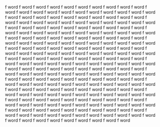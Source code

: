 f word f word f word f word f word f word f word f word f word f word f word f word f word f word f word f word f word f word f word f word f word f word f word f word f word f word f word f word f word f word f word f word f word f word f word f word f word f word f word f word f word f word f word f word f word f word f word f word f word f word f word f word f word f word f word f word f word f word f word f word f word f word f word f word f word f word f word f word f word f word f word f word f word f word f word f word f word f word f word f word f word f word f word f word f word f word f word f word f word f word f word f word f word f word f word f word f word f word f word f word f word f word f word f word f word f word f word f word f word f word f word f word f word f word f word f word f word f word f word f word f word f word f word f word f word f word f word f word f word f word f word f word f word f word f word f word f word f word f word f word f word f word f word f word f word f word f word f word f word f word f word f word f word f word f word f word f word f word f word f word f word f word f word f word f word f word f word f word f word f word f word f word f word f word f word f word f word f word f word f word f word f word f word f word f word f word f word f word f word f word f word f word f word f word f word f word f word f word f word f word f word f word f word f word f word f word f word f word f word f word f word f word f word f word f word f word f word f word f word f word f word f word f word f word f word f word f word f word f word f word f word f word f word f word f word f word f word f word f word f word 
